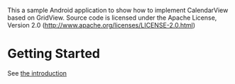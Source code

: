 This a sample Android application to show how to implement CalendarView based on GridView. Source code is licensed under the Apache License, Version 2.0 (http://www.apache.org/licenses/LICENSE-2.0.html)

Getting Started
===============

See [the introduction](http://caughtinthemobileweb.wordpress.com/)